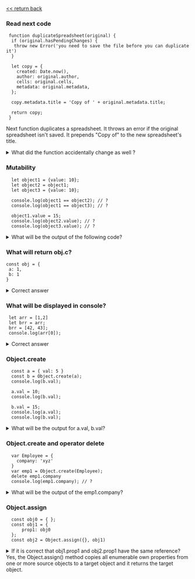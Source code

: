  [<< return back](https://github.com/julia-dizhak/code-examples)

### Read next code
```
 function duplicateSpreadsheet(original) {
  if (original.hasPendingChanges) {
   throw new Error('you need to save the file before you can duplicate it')
  }

  let copy = {
    created: Date.now(),
    author: original.author,
    cells: original.cells,
    metadata: original.metadata,
  };

  copy.metadata.title = 'Copy of ' + original.metadata.title;

  return copy;
 }
```
Next function duplicates a spreadsheet.
It throws an error if the original spreadsheet isn't saved.
It prepends "Copy of" to the new spreadsheet's title.

<details>
  <summary>What did the function accidentally change as well ?</summary>
  This function also accidentally changes the title of original spreadsheet.
  <pre>
    const original = {
      created: '',
      author: 'Test',
      cells: '',
      metadata: {
        title: 'one test title'
      }
    }

    duplicateSpreadsheet(original)

    {
      created: 1585570108872
      author: "Test"
      cells: ""
      metadata: {title: "Copy of one test title"}
    }
 </pre>
</details>

### Mutability
```
  let object1 = {value: 10};
  let object2 = object1;
  let object3 = {value: 10};

  console.log(object1 == object2); // ?
  console.log(object1 == object3); // ?

  object1.value = 15;
  console.log(object2.value); // ?
  console.log(object3.value); // ?
```

<details>
  <summary>What will be the output of the following code?</summary>
  The object1 and object2 bindings grasp the same object, which is why changing object1 also changes the value of object2. They are said to have the same identity. The binding object3 points to a different object, which initially contains the same properties as object1 but lives a separate life.

  <pre>
    ...
    console.log(object1 == object2); // → true
    console.log(object1 == object3); // → false

    object1.value = 15;
    console.log(object2.value); // → 15
    console.log(object3.value); // → 10
  </pre>
</details>

### What will return obj.c?
```
const obj = {
 a: 1,
 b: 1
}
```
<details>
  <summary>Correct answer</summary>
  It will return undefined.
  Because of prototype inheritance.
  Is `c` own property on `obj`? No, check its prototype.
  Is there a 'c' own property on obj.[[Prototype]]? is null, stop searching
  no property found, return undefined.

  But chain could be obj.[[Prototype]].[[Prototype]]
  and so on obj.[[Prototype]].[[Prototype]].[[Prototype]]
</details>


### What will be displayed in console?
```
 let arr = [1,2]
 let brr = arr;
 brr = [42, 43];
 console.log(arr[0]);
```
<details>
  <summary>Correct answer</summary>
  Because array is reference type
   <pre>
    // arr[0] -> 1
   </pre>

</details>

### Object.create
```
  const a = { val: 5 }
  const b = Object.create(a);
  console.log(b.val);

  a.val = 10;
  console.log(b.val);

  b.val = 15;
  console.log(a.val);
  console.log(b.val);
```

<details>
  <summary>What will be the output for a.val, b.val?</summary>
   The Object.create() method creates a new object, using an existing object as the prototype of the newly created object.

   First log will be display `b.val -> 5` because of inheritance
   <pre>
    b.__proto__ -> {val: 5}
   </pre>
  Because object is reference type, second log will show `10`. And final log is
  <pre>
   a.val = 10
   b.val = 15
  </pre>
</details>

### Object.create and operator delete
```
  var Employee = {
    company: 'xyz'
  }
  var emp1 = Object.create(Employee);
  delete emp1.company
  console.log(emp1.company); // ?
```

<details>
  <summary>What will be the output of the emp1.company?</summary>
  Above code will output `xyz`.
  Here emp1 object got company as prototype property.
  Operator delete doesn’t delete prototype property.

  emp1 object doesn’t have company as its own property.
  You can test it like:
  <pre>
    console.log(emp1.hasOwnProperty('company')); // output : false
  </pre>
</details>


### Object.assign
```
  const obj0 = { };
  const obj1 = {
      prop1: obj0
  };
  const obj2 = Object.assign({}, obj1)
```

<details>
  <summary>If it is correct that obj1.prop1 and obj2.prop1 have the same reference?<summary>
  Yes, the Object.assign() method copies all enumerable own properties from one or more source objects to a target object and it returns the target object.
</details>


